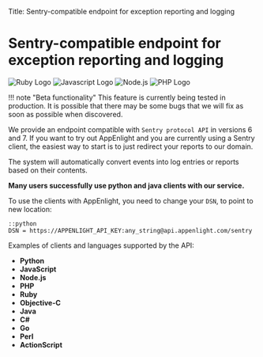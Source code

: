 Title: Sentry-compatible endpoint for exception reporting and logging

# Sentry-compatible endpoint for exception reporting and logging

![Ruby Logo](/static/images/logos/ruby_small.png) ![Javascript Logo](/static/images/logos/js_small.png) ![Node.js](/static/images/logos/nodejs.png) ![PHP Logo](/static/images/logos/php_small.png)

!!! note "Beta functionality"
    This feature is currently being tested in production. It is possible
    that there may be some bugs that we will fix as soon as possible when
    discovered.

We provide an endpoint compatible with `Sentry protocol API` in versions 6 and 7.
If you want to try out AppEnlight and you are currently using a Sentry client,
the easiest way to start is to just redirect your reports to our domain.

The system will automatically convert events into log entries or reports based
on their contents.

**Many users successfully use python and java clients with our service.**

To use the clients with AppEnlight, you need to change your `DSN`, to point
to new location:

    ::python
    DSN = https://APPENLIGHT_API_KEY:any_string@api.appenlight.com/sentry

Examples of clients and languages supported by the API:

* **Python**
* **JavaScript**
* **Node.js**
* **PHP**
* **Ruby**
* **Objective-C**
* **Java**
* **C#**
* **Go**
* **Perl**
* **ActionScript**
